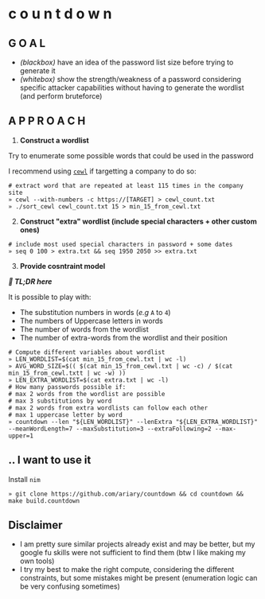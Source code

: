 # c o u n t d o w n

## G O A L

* *(blackbox)* have an idea of the password list size before trying to generate it
* *(whitebox)* show the strength/weakness of a password considering specific attacker capabilities without having to generate the wordlist (and perform bruteforce)

## A P P R O A C H

1. **Construct a wordlist**

Try to enumerate some possible words that could be used in the password

I recommend using [`cewl`](https://github.com/digininja/CeWL) if targetting a company to do so:
```shell
# extract word that are repeated at least 115 times in the company site
» cewl --with-numbers -c https://[TARGET] > cewl_count.txt
» ./sort_cewl cewl_count.txt 15 > min_15_from_cewl.txt
```

2. **Construct "extra" wordlist (include special characters + other custom ones)**
```shell
# include most used special characters in password + some dates
» seq 0 100 > extra.txt && seq 1950 2050 >> extra.txt
```

3. **Provide cosntraint model**

***👋 TL;DR here***

It is possible to play with:
 * The substitution numbers in words (*e.g* `A` to `4`)
 * The numbers of Uppercase letters in words
 * The number of words from the wordlist
 * The number of extra-words from the wordlist and their position

```shell
# Compute different variables about wordlist
» LEN_WORDLIST=$(cat min_15_from_cewl.txt | wc -l)
» AVG_WORD_SIZE=$(( $(cat min_15_from_cewl.txt | wc -c) / $(cat min_15_from_cewl.txtt | wc -w) ))
» LEN_EXTRA_WORDLIST=$(cat extra.txt | wc -l)
# How many passwords possible if:
# max 2 words from the wordlist are possible
# max 3 substitutions by word
# max 2 words from extra wordlists can follow each other
# max 1 uppercase letter by word
» countdown --len "${LEN_WORDLIST}" --lenExtra "${LEN_EXTRA_WORDLIST}" --meanWordLength=7 --maxSubstitution=3 --extraFollowing=2 --max-upper=1
```

## .. I want to use it
Install `nim`
```shell
» git clone https://github.com/ariary/countdown && cd countdown && make build.countdown
```

## Disclaimer

* I am pretty sure similar projects already exist and may be better, but my google fu skills were not sufficient to find them (btw I like making my own tools)
* I try my best to make the right compute, considering the different constraints, but some mistakes might be present (enumeration logic can be very confusing sometimes)
